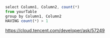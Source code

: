 ```javascript
select Column1, Column2, count(*)
from yourTable
group by Column1, Column2
HAVING count(*) > 1
```

https://cloud.tencent.com/developer/ask/57249



